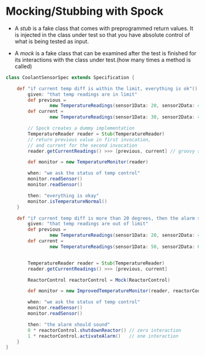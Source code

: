 # Mocking/Stubbing with Spock

- A *stub* is a fake class that comes with preprogrammed return values. It is
  injected in the class under test so that you have absolute control of what is
  being tested as input.

- A *mock* is a fake class that can be examined after the test is finished for
  its interactions with the class under test.(how many times a method is called)

```groovy
class CoolantSensorSpec extends Specification {

    def "if current temp diff is within the limit, everything is ok"() {
        given: "that temp readings are in limit"
        def previous =
                new TemperatureReadings(sensor1Data: 20, sensor2Data: 40, sensor3Data: 80)
        def current =
                new TemperatureReadings(sensor1Data: 30, sensor2Data: 45, sensor3Data: 73)

        // Spock creates a dummy implementation
        TemperatureReader reader = Stub(TemperatureReader)
        // return previous value in first invocation,
        // and current for the second invocation
        reader.getCurrentReadings() >>> [previous, current] // groovy support operator overloading

        def monitor = new TemperatureMonitor(reader)

        when: "we ask the status of temp control"
        monitor.readSensor()
        monitor.readSensor()

        then: "everything is okay"
        monitor.isTemperatureNormal()
    }

    def "if current temp diff is more than 20 degrees, then the alarm should sound"() {
        given: "that temp readings are out of limit"
        def previous =
                new TemperatureReadings(sensor1Data: 20, sensor2Data: 40, sensor3Data: 80)
        def current =
                new TemperatureReadings(sensor1Data: 50, sensor2Data: 65, sensor3Data: 103)


        TemperatureReader reader = Stub(TemperatureReader)
        reader.getCurrentReadings() >>> [previous, current]

        ReactorControl reactorControl = Mock(ReactorControl)

        def monitor = new ImprovedTemperatureMonitor(reader, reactorControl)

        when: "we ask the status of temp control"
        monitor.readSensor()
        monitor.readSensor()

        then: "the alarm should sound"
        0 * reactorControl.shutdownReactor() // zero interaction
        1 * reactorControl.activateAlarm()   // one interaction
    }
}

```

